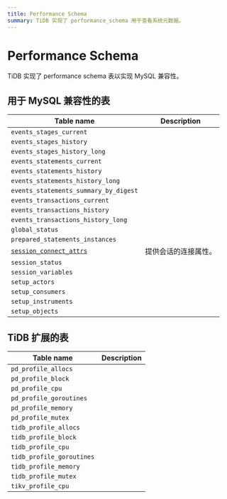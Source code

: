 ```yaml
---
title: Performance Schema
summary: TiDB 实现了 performance_schema 用于查看系统元数据。
---
```


# Performance Schema

TiDB 实现了 performance schema 表以实现 MySQL 兼容性。

## 用于 MySQL 兼容性的表

| Table name                                                                                       | Description                                               |
|--------------------------------------------------------------------------------------------------|-----------------------------------------------------------|
| `events_stages_current`                                                                          |                                                           |
| `events_stages_history`                                                                          |                                                           |
| `events_stages_history_long`                                                                     |                                                           |
| `events_statements_current`                                                                      |                                                           |
| `events_statements_history`                                                                      |                                                           |
| `events_statements_history_long`                                                                 |                                                           |
| `events_statements_summary_by_digest`                                                               |                                                           |
| `events_transactions_current`                                                                    |                                                           |
| `events_transactions_history`                                                                    |                                                           |
| `events_transactions_history_long`                                                               |                                                           |
| `global_status`                                                                                  |                                                           |
| `prepared_statements_instances`                                                                  |                                                           |
| [`session_connect_attrs`](/performance-schema/performance-schema-session-connect-attrs.md)       | 提供会话的连接属性。                                      |
| `session_status`                                                                                 |                                                           |
| `session_variables`                                                                              |                                                           |
| `setup_actors`                                                                                   |                                                           |
| `setup_consumers`                                                                                |                                                           |
| `setup_instruments`                                                                              |                                                           |
| `setup_objects`                                                                                  |                                                           |

## TiDB 扩展的表

| Table name                                                                                       | Description                                               |
|--------------------------------------------------------------------------------------------------|-----------------------------------------------------------|
| `pd_profile_allocs`                                                                              |                                                           |
| `pd_profile_block`                                                                               |                                                           |
| `pd_profile_cpu`                                                                                 |                                                           |
| `pd_profile_goroutines`                                                                          |                                                           |
| `pd_profile_memory`                                                                              |                                                           |
| `pd_profile_mutex`                                                                               |                                                           |
| `tidb_profile_allocs`                                                                            |                                                           |
| `tidb_profile_block`                                                                             |                                                           |
| `tidb_profile_cpu`                                                                               |                                                           |
| `tidb_profile_goroutines`                                                                        |                                                           |
| `tidb_profile_memory`                                                                            |                                                           |
| `tidb_profile_mutex`                                                                             |                                                           |
| `tikv_profile_cpu`                                                                               |                                                           |